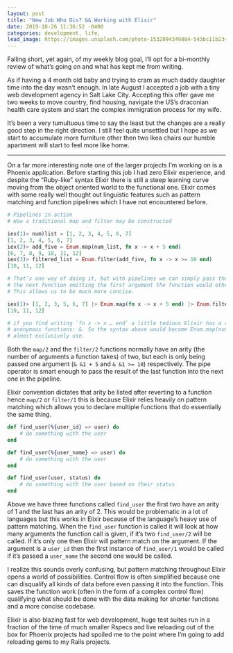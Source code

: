 ```yaml
---
layout: post
title: "New Job Who Dis? && Working with Elixir"
date: 2019-10-26 11:36:52 -0400
categories: development, life,
lead_image: https://images.unsplash.com/photo-1532094349884-543bc11b234d?ixlib=rb-1.2.1&ixid=eyJhcHBfaWQiOjEyMDd9&auto=format&fit=crop&w=1050&q=80
---
```


Falling short, yet again, of my weekly blog goal, I’ll opt for a bi-monthly review of what’s going on and what has kept me from writing.

As if having a 4 month old baby and trying to cram as much daddy daughter time into the day wasn’t enough. In late August I accepted a job with a tiny web development agency in Salt Lake City. Accepting this offer gave me two weeks to move country, find housing, navigate the US’s draconian health care system and start the complex immigration process for my wife.

It’s been a very tumultuous time to say the least but the changes are a really good step in the right direction. I still feel quite unsettled but I hope as we start to accumulate more furniture other then two Ikea chairs our humble apartment will start to feel more like home.

---

On a far more interesting note one of the larger projects I’m working on is a Phoenix application. Before starting this job I had zero Elixir experience, and despite the “Ruby-like” syntax Elixir there is still a steep learning curve moving from the object oriented world to the functional one. Elixir comes with some really well thought out linguistic features such as pattern matching and function pipelines which I have not encountered before.

```elixir
# Pipelines in action
# How a traditional map and filter may be constructed

iex(1)> num)list = [1, 2, 3, 4, 5, 6, 7]
[1, 2, 3, 4, 5, 6, 7]
iex(2)> add_five = Enum.map(num_list, fn x -> x + 5 end)
[6, 7, 8, 9, 10, 11, 12]
iex(3)> filtered_list = Enum.filter(add_five, fn x -> x >= 10 end)
[10, 11, 12]

# That’s one way of doing it, but with pipelines we can simply pass the result of the last function into
# the next function omitting the first argument the function would otherwise take.
# This allows us to be much more concise.

iex(1)> [1, 2, 3, 5, 6, 7] |> Enum.map(fn x -> x + 5 end) |> Enum.filter(fn x -> x >= 10 end)
[10, 11, 12]

# if you find writing `fn x -> x … end` a little tedious Elixir has a capture operator for creating these
# anonymous functions: &. So the syntax above would become Enum.map(num_list, & &1 + 5), which is what I
# almost exclusively use.
```

Both the `map/2` and the `filter/2` functions normally have an arity (the number of arguments a function takes) of two, but each is only being passed one argument (`& &1 + 5` and `& &1 >= 10`) respectively. The pipe operator is smart enough to pass the result of the last function into the next one in the pipeline.

Elixir convention dictates that arity be listed after reverting to a function hence `map/2` or `filter/1` this is because Elixir relies heavily on pattern matching which allows you to declare multiple functions that do essentially the same thing.

```elixir
def find_user(%{user_id} => user) do
	# do something with the user
end

def find_user(%{user_name} => user) do
	# do something with the user
end

def find_user(user, status) do
	# do something with the user based on their status
end

```

Above we have three functions called `find_user` the first two have an arity of 1 and the last has an arity of 2. This would be problematic in a lot of languages but this works in Elixir because of the language’s heavy use of pattern matching. When the `find_user` function is called it will look at how many arguments the function call is given, if it’s two `find_user/2` will be called. If it’s only one then Elixir will pattern match on the argument. If the argument is a `user_id` then the first instance of `find_user/1` would be called if it’s passed a `user_name` the second one would be called.

I realize this sounds overly confusing, but pattern matching throughout Elixir opens a world of possibilities. Control flow is often simplified because one can disqualify all kinds of data before even passing it into the function. This saves the function work (often in the form of a complex control flow) qualifying what should be done with the data making for shorter functions and a more concise codebase.

Elixir is also blazing fast for web development, huge test suites run in a fraction of the time of much smaller Rspecs and live reloading out of the box for Phoenix projects had spoiled me to the point where I’m going to add reloading gems to my Rails projects.

